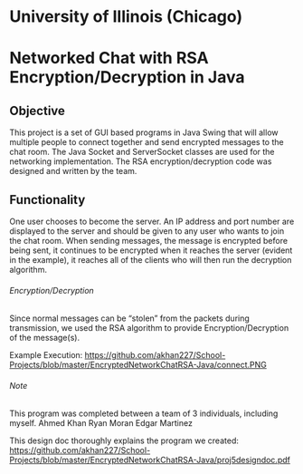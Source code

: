 ﻿# University of Illinois (Chicago)

# Networked Chat with RSA Encryption/Decryption in Java

## Objective
This project is a set of GUI based programs in Java Swing that will allow multiple people to connect together and send encrypted messages to the chat room. The Java Socket and ServerSocket classes are used for the networking implementation. The RSA encryption/decryption code was designed and written by the team.

## Functionality
One user chooses to become the server. An IP address and port number are displayed to the server and should be given to any user who wants to join the chat room. When sending messages, the message is encrypted before being sent, it continues to be encrypted when it reaches the server (evident in the example), it reaches all of the clients who will then run the decryption algorithm.

###### Encryption/Decryption
Since normal messages can be “stolen” from the packets during transmission, we used the RSA algorithm to provide Encryption/Decryption of the message(s). 

Example Execution: https://github.com/akhan227/School-Projects/blob/master/EncryptedNetworkChatRSA-Java/connect.PNG

###### Note
This program was completed between a team of 3 individuals, including myself.
Ahmed Khan
Ryan Moran
Edgar Martinez

This design doc thoroughly explains the program we created: https://github.com/akhan227/School-Projects/blob/master/EncryptedNetworkChatRSA-Java/proj5designdoc.pdf